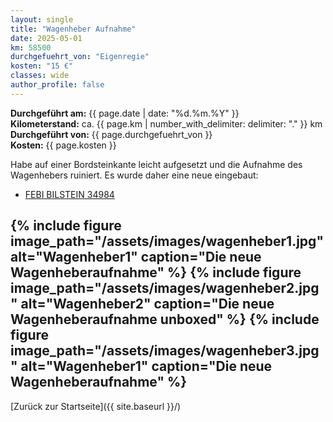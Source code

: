 ```yaml
---
layout: single
title: "Wagenheber Aufnahme"
date: 2025-05-01
km: 58500
durchgefuehrt_von: "Eigenregie"
kosten: "15 €"
classes: wide
author_profile: false
---
```

**Durchgeführt am:** {{ page.date | date: "%d.%m.%Y" }}  
**Kilometerstand:** ca. {{ page.km | number_with_delimiter: delimiter: "." }} km  
**Durchgeführt von:** {{ page.durchgefuehrt_von }}  
**Kosten:** {{ page.kosten }}

Habe auf einer Bordsteinkante leicht aufgesetzt und die Aufnahme des Wagenhebers ruiniert. Es wurde daher eine neue eingebaut:

- [FEBI BILSTEIN 34984](https://partsfinder.bilsteingroup.com/de/article/febi/34984)

{% include figure image_path="/assets/images/wagenheber1.jpg" alt="Wagenheber1" caption="Die neue Wagenheberaufnahme" %}
{% include figure image_path="/assets/images/wagenheber2.jpg" alt="Wagenheber2" caption="Die neue Wagenheberaufnahme unboxed" %}
{% include figure image_path="/assets/images/wagenheber3.jpg" alt="Wagenheber1" caption="Die neue Wagenheberaufnahme" %}
---

[Zurück zur Startseite]({{ site.baseurl }}/)
